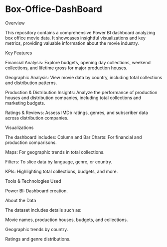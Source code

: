 # Box-Office-DashBoard
Overview

This repository contains a comprehensive Power BI dashboard analyzing box office movie data. It showcases insightful visualizations and key metrics, providing valuable information about the movie industry.

Key Features

Financial Analysis: Explore budgets, opening day collections, weekend collections, and lifetime gross for major production houses.

Geographic Analysis: View movie data by country, including total collections and distribution patterns.

Production & Distribution Insights: Analyze the performance of production houses and distribution companies, including total collections and marketing budgets.

Ratings & Reviews: Assess IMDb ratings, genres, and subscriber data across distribution companies.

Visualizations

The dashboard includes:
Column and Bar Charts: For financial and production comparisons.

Maps: For geographic trends in total collections.

Filters: To slice data by language, genre, or country.

KPIs: Highlighting total collections, budgets, and more.

Tools & Technologies Used

Power BI: Dashboard creation.


About the Data

The dataset includes details such as:

Movie names, production houses, budgets, and collections.

Geographic trends by country.

Ratings and genre distributions.
